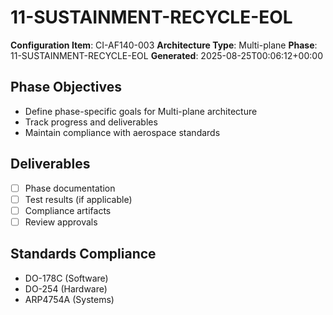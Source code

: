 # 11-SUSTAINMENT-RECYCLE-EOL

**Configuration Item**: CI-AF140-003
**Architecture Type**: Multi-plane
**Phase**: 11-SUSTAINMENT-RECYCLE-EOL
**Generated**: 2025-08-25T00:06:12+00:00

## Phase Objectives
- Define phase-specific goals for Multi-plane architecture
- Track progress and deliverables
- Maintain compliance with aerospace standards

## Deliverables
- [ ] Phase documentation
- [ ] Test results (if applicable)
- [ ] Compliance artifacts
- [ ] Review approvals

## Standards Compliance
- DO-178C (Software)
- DO-254 (Hardware)
- ARP4754A (Systems)
